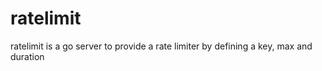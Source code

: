 ratelimit
=========

ratelimit is a go server to provide a rate limiter by defining a key, max and duration
